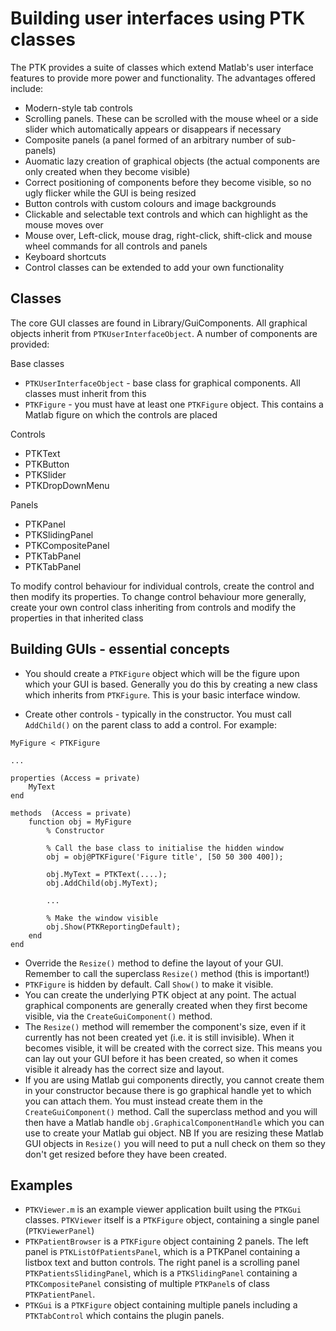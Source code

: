 # Building user interfaces using PTK classes #

The PTK provides a suite of classes which extend Matlab's user interface features to provide more power and functionality. The advantages offered include:
  * Modern-style tab controls
  * Scrolling panels. These can be scrolled with the mouse wheel or a side slider which automatically appears or disappears if necessary
  * Composite panels (a panel formed of an arbitrary number of sub-panels)
  * Auomatic lazy creation of graphical objects (the actual components are only created when they become visible)
  * Correct positioning of components before they become visible, so no ugly flicker while the GUI is being resized
  * Button controls with custom colours and image backgrounds
  * Clickable and selectable text controls and which can highlight as the mouse moves over
  * Mouse over, Left-click, mouse drag, right-click, shift-click and mouse wheel commands for all controls and panels
  * Keyboard shortcuts
  * Control classes can be extended to add your own functionality

## Classes ##
The core GUI classes are found in Library/GuiComponents. All graphical objects inherit from `PTKUserInterfaceObject`. A number of components are provided:

Base classes
  * `PTKUserInterfaceObject` - base class for graphical components. All classes must inherit from this
  * `PTKFigure` -  you must have at least one `PTKFigure` object. This contains a Matlab figure on which the controls are placed

Controls
  * PTKText
  * PTKButton
  * PTKSlider
  * PTKDropDownMenu

Panels
  * PTKPanel
  * PTKSlidingPanel
  * PTKCompositePanel
  * PTKTabPanel
  * PTKTabPanel

To modify control behaviour for individual controls, create the control and then modify its properties. To change control behaviour more generally, create your own control class inheriting from controls and modify the properties in that inherited class


## Building GUIs - essential concepts ##

  * You should create a `PTKFigure` object which will be the figure upon which your GUI is based. Generally you do this by creating a new class which inherits from `PTKFigure`. This is your basic interface window.

  * Create other controls - typically in the constructor. You must call `AddChild()` on the parent class to add a control. For example:

```
MyFigure < PTKFigure

...

properties (Access = private)
    MyText
end

methods  (Access = private)
    function obj = MyFigure
        % Constructor

        % Call the base class to initialise the hidden window
        obj = obj@PTKFigure('Figure title', [50 50 300 400]);

        obj.MyText = PTKText(....);
        obj.AddChild(obj.MyText);

        ...

        % Make the window visible
        obj.Show(PTKReportingDefault);
    end
end
```

  * Override the `Resize()` method to define the layout of your GUI. Remember to call the superclass `Resize()` method (this is important!)
  * `PTKFigure` is hidden by default. Call `Show()` to make it visible.
  * You can create the underlying PTK object at any point. The actual graphical components are generally created when they first become visible, via the `CreateGuiComponent()` method.
  * The `Resize()` method will remember the component's size, even if it currently has not been created yet (i.e. it is still invisible). When it becomes visible, it will be created with the correct size. This means you can lay out your GUI before it has been created, so when it comes visible it already has the correct size and layout.
  * If you are using Matlab gui components directly, you cannot create them in your constructor because there is go graphical handle yet to which you can attach them. You must instead create them in the `CreateGuiComponent()` method. Call the superclass method and you will then have a Matlab handle `obj.GraphicalComponentHandle` which you can use to create your Matlab gui object. NB If you are resizing these Matlab GUI objects in `Resize()` you will need to put a null check on them so they don't get resized before they have been created.



## Examples ##
  * `PTKViewer.m` is an example viewer application built using the `PTKGui` classes. `PTKViewer` itself is a `PTKFigure` object, containing a single panel (`PTKViewerPanel`)
  * `PTKPatientBrowser` is a `PTKFigure` object containing 2 panels. The left panel is `PTKListOfPatientsPanel`, which is a PTKPanel containing a listbox text and button controls. The right panel is a scrolling panel `PTKPatientsSlidingPanel`, which is a `PTKSlidingPanel` containing a `PTKCompositePanel` consisting of multiple  `PTKPanel`s of class `PTKPatientPanel`.
  * `PTKGui` is a `PTKFigure` object containing multiple panels including a `PTKTabControl` which contains the plugin panels.